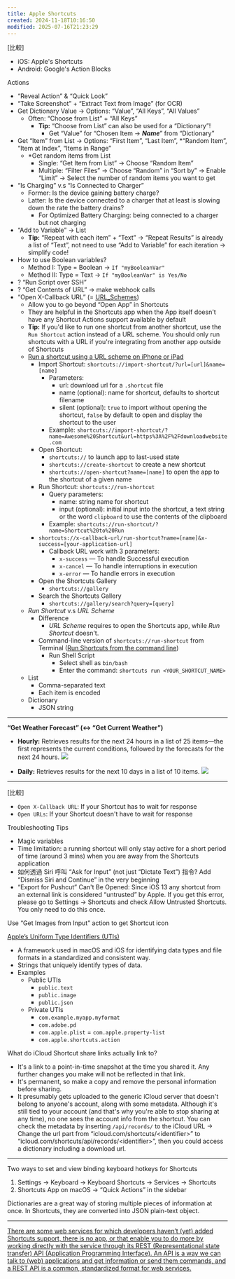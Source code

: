 ```yaml
---
title: Apple Shortcuts
created: 2024-11-18T10:16:50
modified: 2025-07-16T21:23:29
---
```


[比較]

  * iOS: Apple's Shortcuts
  * Android: Google's Action Blocks

Actions

  * “Reveal Action” \& “Quick Look”
  * “Take Screenshot” + “Extract Text from Image” (for OCR)
  * Get Dictionary Value → Options: “Value”, “All Keys”, “All Values”
	  * Often: “Choose from List” + “All Keys”
		  * **Tip:** “Choose from List” can also be used for a “Dictionary”!
			  * Get “Value” for “Chosen Item → _**Name**_” from “Dictionary”
  * Get “Item” from List → Options: “First Item”, “Last Item”, \*“Random Item”, “Item at Index”, “Items in Range”
	* \*Get random items from List
	  * Single: “Get Item from List” → Choose “Random Item”
	  * Multiple: “Filter Files” → Choose “Random” in “Sort by” → Enable “Limit” → Select the number of random items you want to get
  * “Is Charging” v.s “Is Connected to Charger”
	* Former: Is the device gaining battery charge?
	* Latter: Is the device connected to a charger that at least is slowing down the rate the battery drains?
	  * For Optimized Battery Charging: being connected to a charger but not charging
  * “Add to Variable” → List
	  * **Tip:** “Repeat with each item” + “Text” → “Repeat Results” is already a list of “Text”, not need to use “Add to Variable” for each iteration → simplify code!
  * How to use Boolean variables?
	* Method I: Type = Boolean → `If "myBooleanVar"`
	* Method II: Type = Text → `If "myBooleanVar" is Yes/No`
  * ? “Run Script over SSH”
  * ? “Get Contents of URL” → make webhook calls
  * “Open X-Callback URL” (= [URL\_Schemes](URL_Schemes.md))
	* Allow you to go beyond “Open App” in Shortcuts
	* They are helpful in the Shortcuts app when the App itself doesn't have any Shortcut Actions support available by default
	* **Tip:** If you'd like to run one shortcut from another shortcut, use the `Run Shortcut` action instead of a URL scheme. You should only run shortcuts with a URL if you're integrating from another app outside of Shortcuts
	* [Run a shortcut using a URL scheme on iPhone or iPad](https://support.apple.com/en-gb/guide/shortcuts/apd624386f42/ios)
		* Import Shortcut: `shortcuts://import-shortcut/?url=[url]&name=[name]`
			* Parameters:
				* url: download url for a `.shortcut` file
				* name (optional): name for shortcut, defaults to shortcut filename
				* silent (optional): `true` to import without opening the shortcut, `false` by default to open and display the shortcut to the user
			* Example: `shortcuts://import-shortcut/?name=Awesome%20Shortcut&url=https%3A%2F%2Fdownloadwebsite.com`
		* Open Shortcut:
			* `shortcuts://` to launch app to last-used state
			* `shortcuts://create-shortcut` to create a new shortcut
			* `shortcuts://open-shortcut?name=[name]` to open the app to the shortcut of a given name
		* Run Shortcut: `shortcuts://run-shortcut`
			* Query parameters:
				* name: string name for shortcut
				* input (optional): initial input into the shortcut, a text string or the word `clipboard` to use the contents of the clipboard
			* Example: `shortcuts://run-shortcut/?name=Shortcut%20to%20Run`
		* `shortcuts://x-callback-url/run-shortcut?name=[name]&x-success=[your-application-url]`
			* Callback URL work with 3 parameters:
				* `x-success` — To handle Successful execution
				* `x-cancel` — To handle interruptions in execution
				* `x-error` — To handle errors in execution
		* Open the Shortcuts Gallery
			* `shortcuts://gallery`
		* Search the Shortcuts Gallery
			* `shortcuts://gallery/search?query=[query]`
	* _Run Shortcut_ v.s _URL Scheme_
		* Difference
			* _URL Scheme_ requires to open the Shortcuts app, while _Run Shortcut_ doesn't.
		* Command-line version of `shortcuts://run-shortcut` from Terminal ([Run Shortcuts from the command line](https://sixcolors.com/post/2021/12/run-shortcuts-from-the-mac-command-line/))
			* Run Shell Script
				* Select shell as `bin/bash`
				* Enter the command: `shortcuts run <YOUR_SHORTCUT_NAME>`
	* List
		* Comma-separated text
		* Each item is encoded
	* Dictionary
		* JSON string

---

**“Get Weather Forecast” (↔ “Get Current Weather”)**
* **Hourly:** Retrieves results for the next 24 hours in a list of 25 items—the first represents the current conditions, followed by the forecasts for the next 24 hours.
	![](../_attachments/2118d91a37cb7dc5a696bd6b15147dce.png)

* **Daily:** Retrieves results for the next 10 days in a list of 10 items.
	![](../_attachments/fe643d04ef2efb1bd50d7426f62665b8.png)

---

[比較]

* `Open X-Callback URL`: If your Shortcut has to wait for response
* `Open URLs`: If your Shortcut doesn't have to wait for response

Troubleshooting Tips

  * Magic variables
  * Time limitation: a running shortcut will only stay active for a short period of time (around 3 mins) when you are away from the Shortcuts application
  * 如何透過 Siri 呼叫 “Ask for Input” (not just “Dictate Text”) 指令? Add “Dismiss Siri and Continue” in the very beginning
  * “Export for Pushcut” Can't Be Opened: Since iOS 13 any shortcut from an external link is considered “untrusted” by Apple. If you get this error, please go to Settings -> Shortcuts and check Allow Untrusted Shortcuts. You only need to do this once.

Use “Get Images from Input” action to get Shortcut icon

[Apple’s Uniform Type Identifiers (UTIs)](https://en.wikipedia.org/wiki/Uniform_Type_Identifier)

* A framework used in macOS and iOS for identifying data types and file formats in a standardized and consistent way.
* Strings that uniquely identify types of data.
* Examples
	* Public UTIs
		* `public.text`
		* `public.image`
		* `public.json`
	* Private UTIs
		* `com.example.myapp.myformat`
		* `com.adobe.pd`
		* `com.apple.plist` = `com.apple.property-list`
		* `com.apple.shortcuts.action`

What do iCloud Shortcut share links actually link to?

* It's a link to a point-in-time snapshot at the time you shared it. Any further changes you make will not be reflected in that link.
* It's permanent, so make a copy and remove the personal information before sharing.
* It presumably gets uploaded to the generic iCloud server that doesn't belong to anyone's account, along with some metadata. Although it's still tied to your account (and that's why you're able to stop sharing at any time), no one sees the account info from the shortcut. You can check the metadata by inserting `/api/records/` to the iCloud URL → Change the url part from “icloud.com/shortcuts/\<identifier\>” to “icloud.com/shortcuts/api/records/\<identifier\>”, then you could access a dictionary including a download url.

---

Two ways to set and view binding keyboard hotkeys for Shortcuts

1. Settings → Keyboard → Keyboard Shortcuts → Services → Shortcuts
2. Shortcuts App on macOS → “Quick Actions” in the sidebar

Dictionaries are a great way of storing multiple pieces of information at once. In Shortcuts, they are converted into JSON plain-text object.

---

[There are some web services for which developers haven’t (yet) added Shortcuts support, there is no app, or that enable you to do more by working directly with the service through its REST (Representational state transfer) API (Application Programming Interface). An API is a way we can talk to (web) applications and get information or send them commands, and a REST API is a common, standardized format for web services.](https://www.takecontrolbooks.com/samples/TCoShortcuts-2.1-sample.pdf)
